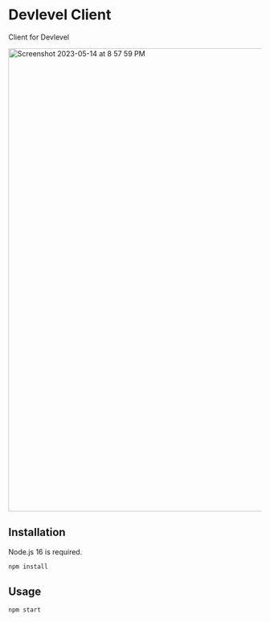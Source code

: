 # Devlevel Client

Client for Devlevel

<img width="922" alt="Screenshot 2023-05-14 at 8 57 59 PM" src="https://github.com/MontyCoder0701/devlevel-front/assets/104475739/941727a5-d553-4364-803c-b2ab2c2c58cd">


## Installation

Node.js 16 is required.

```bash
npm install
```

## Usage

```bash
npm start
```
